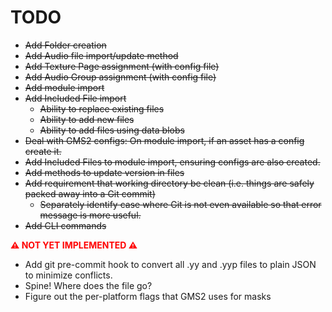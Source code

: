 # TODO

+ ~~Add Folder creation~~
+ ~~Add Audio file import/update method~~
+ ~~Add Texture Page assignment (with config file)~~
+ ~~Add Audio Group assignment (with config file)~~
+ ~~Add module import~~
+ ~~Add Included File import~~
  + ~~Ability to replace existing files~~
  + ~~Ability to add new files~~
  + ~~Ability to add files using data blobs~~
+ ~~Deal with GMS2 configs: On module import, if an asset has a config create it.~~
+ ~~Add Included Files to module import, ensuring configs are also created.~~
+ ~~Add methods to update version in files~~
+ ~~Add requirement that working directory be clean (i.e. things are safely packed away into a Git commit)~~
  + ~~Separately identify case where Git is not even available so that error message is more useful.~~
+ ~~Add CLI commands~~

<b style="color:red">⚠ NOT YET IMPLEMENTED ⚠</b>

+ Add git pre-commit hook to convert all .yy and .yyp files to plain JSON to minimize conflicts.
+ Spine! Where does the file go?
+ Figure out the per-platform flags that GMS2 uses for masks